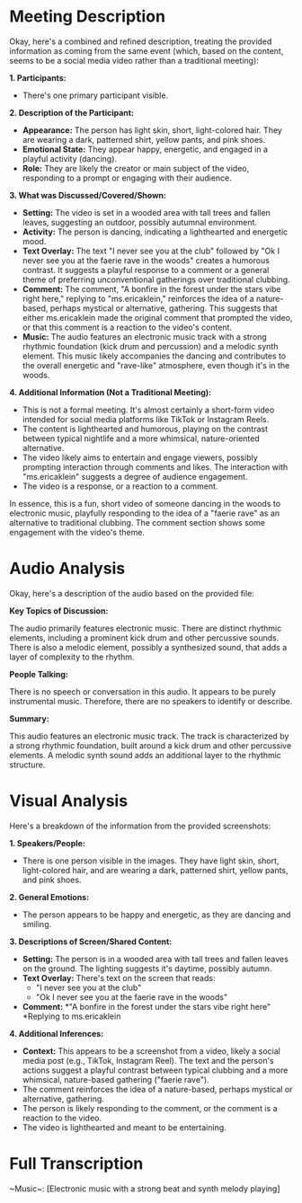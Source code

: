 # Meeting Description

Okay, here's a combined and refined description, treating the provided information as coming from the same event (which, based on the content, seems to be a social media video rather than a traditional meeting):

**1. Participants:**

*   There's one primary participant visible.

**2. Description of the Participant:**

*   **Appearance:** The person has light skin, short, light-colored hair. They are wearing a dark, patterned shirt, yellow pants, and pink shoes.
*   **Emotional State:** They appear happy, energetic, and engaged in a playful activity (dancing).
*   **Role:** They are likely the creator or main subject of the video, responding to a prompt or engaging with their audience.

**3. What was Discussed/Covered/Shown:**

*   **Setting:** The video is set in a wooded area with tall trees and fallen leaves, suggesting an outdoor, possibly autumnal environment.
*   **Activity:** The person is dancing, indicating a lighthearted and energetic mood.
*   **Text Overlay:** The text "I never see you at the club" followed by "Ok I never see you at the faerie rave in the woods" creates a humorous contrast. It suggests a playful response to a comment or a general theme of preferring unconventional gatherings over traditional clubbing.
*   **Comment:** The comment, "A bonfire in the forest under the stars vibe right here," replying to "ms.ericaklein," reinforces the idea of a nature-based, perhaps mystical or alternative, gathering. This suggests that either ms.ericaklein made the original comment that prompted the video, or that this comment is a reaction to the video's content.
*   **Music:** The audio features an electronic music track with a strong rhythmic foundation (kick drum and percussion) and a melodic synth element. This music likely accompanies the dancing and contributes to the overall energetic and "rave-like" atmosphere, even though it's in the woods.

**4. Additional Information (Not a Traditional Meeting):**

*   This is not a formal meeting. It's almost certainly a short-form video intended for social media platforms like TikTok or Instagram Reels.
*   The content is lighthearted and humorous, playing on the contrast between typical nightlife and a more whimsical, nature-oriented alternative.
*   The video likely aims to entertain and engage viewers, possibly prompting interaction through comments and likes. The interaction with "ms.ericaklein" suggests a degree of audience engagement.
* The video is a response, or a reaction to a comment.

In essence, this is a fun, short video of someone dancing in the woods to electronic music, playfully responding to the idea of a "faerie rave" as an alternative to traditional clubbing. The comment section shows some engagement with the video's theme.



# Audio Analysis

Okay, here's a description of the audio based on the provided file:

**Key Topics of Discussion:**

The audio primarily features electronic music. There are distinct rhythmic elements, including a prominent kick drum and other percussive sounds. There is also a melodic element, possibly a synthesized sound, that adds a layer of complexity to the rhythm.

**People Talking:**

There is no speech or conversation in this audio. It appears to be purely instrumental music. Therefore, there are no speakers to identify or describe.

**Summary:**

This audio features an electronic music track. The track is characterized by a strong rhythmic foundation, built around a kick drum and other percussive elements. A melodic synth sound adds an additional layer to the rhythmic structure.



# Visual Analysis

Here's a breakdown of the information from the provided screenshots:

**1. Speakers/People:**

*   There is one person visible in the images. They have light skin, short, light-colored hair, and are wearing a dark, patterned shirt, yellow pants, and pink shoes.

**2. General Emotions:**

*   The person appears to be happy and energetic, as they are dancing and smiling.

**3. Descriptions of Screen/Shared Content:**

*   **Setting:** The person is in a wooded area with tall trees and fallen leaves on the ground. The lighting suggests it's daytime, possibly autumn.
*   **Text Overlay:** There's text on the screen that reads:
    *   "I never see you at the club"
    *   "Ok I never see you at the faerie rave in the woods"
*    **Comment:**
    *"A bonfire in the forest under the stars vibe right here"
    *Replying to ms.ericaklein

**4. Additional Inferences:**

*   **Context:** This appears to be a screenshot from a video, likely a social media post (e.g., TikTok, Instagram Reel). The text and the person's actions suggest a playful contrast between typical clubbing and a more whimsical, nature-based gathering ("faerie rave").
* The comment reinforces the idea of a nature-based, perhaps mystical or alternative, gathering.
* The person is likely responding to the comment, or the comment is a reaction to the video.
* The video is lighthearted and meant to be entertaining.



# Full Transcription

~Music~: [Electronic music with a strong beat and synth melody playing]